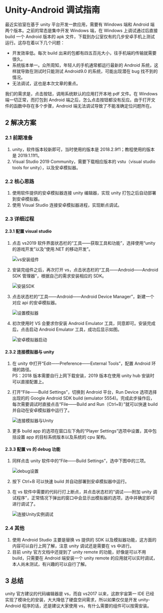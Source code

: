 # Unity-Android 调试指南

最近实验室在基于 unity 平台开发一款应用，需要有 Windows 端和 Android 端两个版本。之前的常态是集中开发 Windows 端，在 Windows 上调试通过后直接 build 一个 Android 版本的 apk 文件，下载到办公室仅有的几步安卓手机上测试运行。这存在着以下几个问题：

* 开发效率低。每次 build 出来的包都有四五百兆大小，往手机端的传输就需要很久。
* 系统版本单一。众所周知，年轻人的手机通常都运行最新的 Android 系统，这样就导致在测试时只能测试 Android9.0 的系统，可能出现潜在 bug 找不到的情况。
* 无法调试，这也是本次文章的重点。

我们的需求是，点击按钮，调用系统默认的应用打开本地 pdf 文件。在 Windows 端一切正常，而打包到 Android 端之后，怎么点击按钮都没有反应。由于打开文件的函数中存在多个步骤，Android 端无法调试导致了不能准确定位问题所在。

<!-- more -->

## 2 解决方案

### 2.1 前期准备

1. unity，软件版本较新即可，当时使用的版本是 2018.2.9f1；教程使用的版本是 2019.1.11f1。
2. Visual Studio 2019 Community，需要下载相应版本的 vstu（visual studio tools for unity），以及安卓模拟器。

### 2.2 核心思路

1. 使用软件提供的安卓模拟器连接 unity 编辑器，实现 unity 打包之后自动部署到安卓模拟器。
2. 使用 Visual Studio 连接安卓模拟器进程，实现断点调试。

### 2.3 详细过程

#### 2.3.1 配置 visual studio

1. 点击 vs2019 软件界面状态栏的“工具——获取工具和功能”，选择使用“unity 的游戏开发”以及“使用.NET 的移动开发”。

    ![vs安装组件](https://i.loli.net/2020/01/08/DixAQgrcaZ69yVp.png)
2. 安装完组件之后，再次打开 vs，点击状态栏的“工具——Android——Android SDK 管理器”，根据自己的需求安装相应的 SDK。

    ![安装SDK](https://i.loli.net/2020/01/08/NB6oDHGv2C3ugVa.png)
3. 点击状态栏的“工具——Android——Android Device Manager”，新建一个对应 api 的安卓模拟器。  

    ![设置模拟器](https://i.loli.net/2020/01/08/ykSmlKMv3iBRCjL.png)
4. 初次使用时 VS 会要求你安装 Android Emulator 工具，同意即可。安装完成后，点击启动 Android Emulator 工具，成功后显示如图。  

    ![安卓模拟器启动](https://i.loli.net/2020/01/08/PCi3nMGN4U7yaJ8.png)

#### 2.3.2 连接模拟器与 unity

1. 在 unity 中打开“Edit——Preference——External Tools”，配置 Android 环境的路径。  
    PS：2018 版本需要自行上网下载安装，2019 版本在使用 unity hub 安装时可以直接配置上。
2. 打开“File——Build Settings”，切换到 Android 平台，Run Device 选项选择出现的的 Google Android SDK build (emulator 5554)。完成此步操作后，每次需要调试时直接点击“File——Build and Run（Ctrl+B）”就可以快速 build 并自动在安卓模拟器中运行了。  

    ![连接模拟器与Unity](https://i.loli.net/2020/01/08/U5Dyr36BM1OTswZ.png)
3. 更多 build app 的选项在窗口左下角的“Player Settings”选项中设置，其中包括设置 app 的目标系统版本以及系统的 cpu 架构。

#### 2.3.3 配置 vs 的 debug 功能

1. 同样点击 unity 软件中的“File——Build Settings”，选中下图中的三项。  

    ![debug设置](https://i.loli.net/2020/01/08/4HcSBUkZ8M7pRnf.png)
2. 按下 Ctrl+B 可以快速 build 并自动部署到安卓模拟器中运行。
3. 在 vs 软件中需要的代码行打上断点，并点击状态栏的“调试——附加 unity 调试程序”，正常情况下弹出的窗口中会显示出模拟器的选项，选中并确定即可进行调试了。  

    ![连接Unity实例调试](https://i.loli.net/2020/01/08/oivPa49YcWbK6IU.png)

### 2.4 其他

1. 使用 Android Studio 主要是替换 vs 提供的 SDK 以及模拟器功能，这方面的内容可以自行上网了解，注意 unity 调试还是需要在 vs 中进行。
2. 目前 unity 官方文档中还提到了 unity remote 的功能，好像是可以不用 build，只需要在 Android 端安装一个 unity remote 的应用就可以实时调试，本人尚未测试，有兴趣的可以自行了解。

## 3 总结

unity 官方建议的代码编辑器是 vs，而自 vs2017 以来，这款宇宙第一 IDE 已经实现了模块化的安装，大大降低了硬盘空间需求，所以如果仅仅是开发 unity-Android 程序的话，还是建议大家使用 vs，有什么需要的组件可以按需安装。
